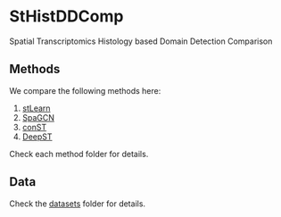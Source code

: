 # StHistDDComp

Spatial Transcriptomics Histology based Domain Detection Comparison

## Methods

We compare the following methods here:

1. [stLearn](https://github.com/BiomedicalMachineLearning/stLearn)
2. [SpaGCN](https://github.com/jianhuupenn/SpaGCN)
3. [conST](https://github.com/ys-zong/conST)
4. [DeepST](https://github.com/JiangBioLab/DeepST)

Check each method folder for details.

## Data

Check the [datasets](./datasets) folder for details.
